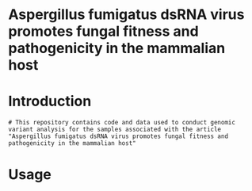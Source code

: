 # Aspergillus fumigatus dsRNA virus promotes fungal fitness and pathogenicity in the mammalian host
  # Introduction
    # This repository contains code and data used to conduct genomic variant analysis for the samples associated with the article "Aspergillus fumigatus dsRNA virus promotes fungal fitness and pathogenicity in the mammalian host"
 # Usage
   #
